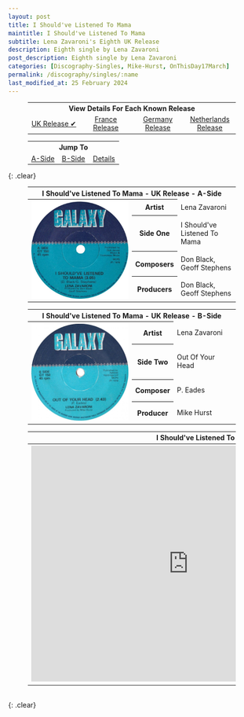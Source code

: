 ```yaml
---
layout: post
title: I Should've Listened To Mama
maintitle: I Should've Listened To Mama
subtitle: Lena Zavaroni's Eighth UK Release
description: Eighth single by Lena Zavaroni
post_description: Eighth single by Lena Zavaroni
categories: [Discography-Singles, Mike-Hurst, OnThisDay17March]
permalink: /discography/singles/:name
last_modified_at: 25 February 2024
---
```


<figure class="fig3">
<table style="text-align:center;">
<tr><th colspan="4">View Details For Each Known Release</th></tr>
<tr><td style="width:25%;"><a href="/discography/singles/1978-03-17-i-shouldve-listened-to-mama-uk">UK Release &#x2714;</a></td><td style="width:25%;"><a href="/discography/singles/1978-i-shouldve-listened-to-mama-france">France Release</a></td><td style="width:25%;"><a href="/discography/singles/1978-i-shouldve-listened-to-mama-germany">Germany Release</a></td><td style="width:25%;"><a href="/discography/singles/1979-i-shouldve-listened-to-mama-netherlands">Netherlands Release</a></td></tr>
</table>
</figure>

<figure class="fig3">
<table style="text-align:center;">
<tr><th colspan="6">Jump To</th></tr>
<tr><td style="width:33%;"><a href="#infobox1">A-Side</a></td><td style="width:34%;"><a href="#infobox2">B-Side</a></td><td style="width:33%;"><a href="#infobox3">Details</a></td></tr>
</table>
</figure>

{: .clear}

<figure class="fig3">
<table>
<tr id="infobox1"><th colspan="3">I Should've Listened To Mama - UK Release - A-Side</th></tr>
<tr><th style="width:50%; vertical-align:top;" rowspan="5" class="top">
<a href="/assets/images/singles/i-shouldve-listened-to-mama/1978-i-shouldve-listened-to-mama-uk-a-side.jpg"><img src="/assets/images/singles/i-shouldve-listened-to-mama/1978-i-shouldve-listened-to-mama-uk-a-side.jpg" class="full-width zoom-in" /></a>
</th></tr>
<tr><th style="width:15%;">Artist</th><td>Lena Zavaroni</td></tr>
<tr><th>Side One</th><td>I Should've Listened To Mama</td></tr>
<tr><th>Composers</th><td>Don Black, Geoff Stephens</td></tr>
<tr><th>Producers</th><td>Don Black, Geoff Stephens</td></tr>
</table>
</figure>

<figure class="fig3">
<table>
<tr id="infobox2"><th colspan="3">I Should've Listened To Mama - UK Release - B-Side</th></tr>
<tr><th style="width:50%; vertical-align:top;" rowspan="5" class="top">
<a href="/assets/images/singles/i-shouldve-listened-to-mama/1978-i-shouldve-listened-to-mama-uk-b-side.jpg"><img src="/assets/images/singles/i-shouldve-listened-to-mama/1978-i-shouldve-listened-to-mama-uk-b-side.jpg" class="full-width zoom-in" /></a>
</th></tr>
<tr><th style="width:15%;">Artist</th><td>Lena Zavaroni</td></tr>
<tr><th>Side Two</th><td>Out Of Your Head</td></tr>
<tr><th>Composer</th><td>P. Eades</td></tr>
<tr><th>Producer</th><td>Mike Hurst</td></tr>
</table>
</figure>

<figure class="fig3">
<table>
<tr id="infobox3"><th colspan="3">I Should've Listened To Mama - Details</th></tr>
<tr><th style="width:50%; vertical-align:top;" rowspan="6" class="top">
<div class="responsive-video"><iframe width="640px" height="480px" src="https://www.youtube.com/embed/?playlist=LAbu1dZeUH0,NYX-2xki--4&rel=0&showinfo=1" frameborder="0" allowfullscreen=""></iframe></div>
</th></tr>
<tr><th style="width:15%;">Label</th><td style="width:50%;">Galaxy: GY 150</td></tr>
<tr><th>Format</th><td>7" Vinyl, 45 rpm Single</td></tr>
<tr><th>Country</th><td>UK</td></tr>
<tr><th>Released</th><td>17 March 1978</td></tr>
<tr><th>45Cat:</th><td><a class="external-link" href="http://www.45cat.com/record/gy150">gy150</a></td></tr>
</table>
</figure>

<br />{: .clear}

